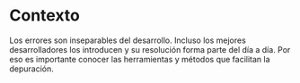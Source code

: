 # Contexto
Los errores son inseparables del desarrollo. Incluso los mejores desarrolladores los introducen y su resolución forma parte del día a día. Por eso es importante conocer las herramientas y métodos que facilitan la depuración.